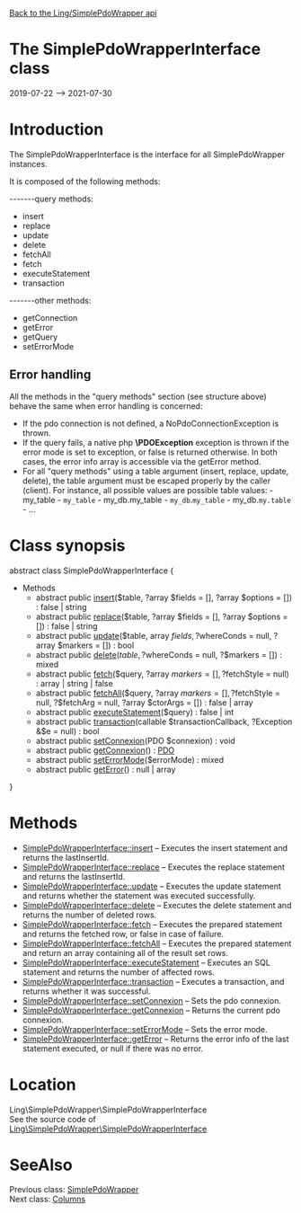 [Back to the Ling/SimplePdoWrapper api](https://github.com/lingtalfi/SimplePdoWrapper/blob/master/doc/api/Ling/SimplePdoWrapper.md)



The SimplePdoWrapperInterface class
================
2019-07-22 --> 2021-07-30






Introduction
============

The SimplePdoWrapperInterface is the interface for all SimplePdoWrapper instances.


It is composed of the following methods:

-------query methods:
- insert
- replace
- update
- delete
- fetchAll
- fetch
- executeStatement
- transaction

-------other methods:
- getConnection
- getError
- getQuery
- setErrorMode




Error handling
-----------------

All the methods in the "query methods" section (see structure above) behave the same when error handling is concerned:

- If the pdo connection is not defined, a NoPdoConnectionException is thrown.
- If the query fails, a native php **\PDOException** exception is thrown if the error mode is set to exception,
     or false is returned otherwise.
     In both cases, the error info array is accessible via the getError method.
- For all "query methods" using a table argument (insert, replace, update, delete), the table argument must be
     escaped properly by the caller (client).
     For instance, all possible values are possible table values:
         - my_table
         - `my_table`
         - my_db.my_table
         - `my_db`.`my_table`
         - my_db.`my.table`
         - ...



Class synopsis
==============


abstract class <span class="pl-k">SimplePdoWrapperInterface</span>  {

- Methods
    - abstract public [insert](https://github.com/lingtalfi/SimplePdoWrapper/blob/master/doc/api/Ling/SimplePdoWrapper/SimplePdoWrapperInterface/insert.md)($table, ?array $fields = [], ?array $options = []) : false | string
    - abstract public [replace](https://github.com/lingtalfi/SimplePdoWrapper/blob/master/doc/api/Ling/SimplePdoWrapper/SimplePdoWrapperInterface/replace.md)($table, ?array $fields = [], ?array $options = []) : false | string
    - abstract public [update](https://github.com/lingtalfi/SimplePdoWrapper/blob/master/doc/api/Ling/SimplePdoWrapper/SimplePdoWrapperInterface/update.md)($table, array $fields, ?$whereConds = null, ?array $markers = []) : bool
    - abstract public [delete](https://github.com/lingtalfi/SimplePdoWrapper/blob/master/doc/api/Ling/SimplePdoWrapper/SimplePdoWrapperInterface/delete.md)($table, ?$whereConds = null, ?$markers = []) : mixed
    - abstract public [fetch](https://github.com/lingtalfi/SimplePdoWrapper/blob/master/doc/api/Ling/SimplePdoWrapper/SimplePdoWrapperInterface/fetch.md)($query, ?array $markers = [], ?$fetchStyle = null) : array | string | false
    - abstract public [fetchAll](https://github.com/lingtalfi/SimplePdoWrapper/blob/master/doc/api/Ling/SimplePdoWrapper/SimplePdoWrapperInterface/fetchAll.md)($query, ?array $markers = [], ?$fetchStyle = null, ?$fetchArg = null, ?array $ctorArgs = []) : false | array
    - abstract public [executeStatement](https://github.com/lingtalfi/SimplePdoWrapper/blob/master/doc/api/Ling/SimplePdoWrapper/SimplePdoWrapperInterface/executeStatement.md)($query) : false | int
    - abstract public [transaction](https://github.com/lingtalfi/SimplePdoWrapper/blob/master/doc/api/Ling/SimplePdoWrapper/SimplePdoWrapperInterface/transaction.md)(callable $transactionCallback, ?Exception &$e = null) : bool
    - abstract public [setConnexion](https://github.com/lingtalfi/SimplePdoWrapper/blob/master/doc/api/Ling/SimplePdoWrapper/SimplePdoWrapperInterface/setConnexion.md)(PDO $connexion) : void
    - abstract public [getConnexion](https://github.com/lingtalfi/SimplePdoWrapper/blob/master/doc/api/Ling/SimplePdoWrapper/SimplePdoWrapperInterface/getConnexion.md)() : [PDO](https://www.php.net/manual/en/class.pdo.php)
    - abstract public [setErrorMode](https://github.com/lingtalfi/SimplePdoWrapper/blob/master/doc/api/Ling/SimplePdoWrapper/SimplePdoWrapperInterface/setErrorMode.md)($errorMode) : mixed
    - abstract public [getError](https://github.com/lingtalfi/SimplePdoWrapper/blob/master/doc/api/Ling/SimplePdoWrapper/SimplePdoWrapperInterface/getError.md)() : null | array

}






Methods
==============

- [SimplePdoWrapperInterface::insert](https://github.com/lingtalfi/SimplePdoWrapper/blob/master/doc/api/Ling/SimplePdoWrapper/SimplePdoWrapperInterface/insert.md) &ndash; Executes the insert statement and returns the lastInsertId.
- [SimplePdoWrapperInterface::replace](https://github.com/lingtalfi/SimplePdoWrapper/blob/master/doc/api/Ling/SimplePdoWrapper/SimplePdoWrapperInterface/replace.md) &ndash; Executes the replace statement and returns the lastInsertId.
- [SimplePdoWrapperInterface::update](https://github.com/lingtalfi/SimplePdoWrapper/blob/master/doc/api/Ling/SimplePdoWrapper/SimplePdoWrapperInterface/update.md) &ndash; Executes the update statement and returns whether the statement was executed successfully.
- [SimplePdoWrapperInterface::delete](https://github.com/lingtalfi/SimplePdoWrapper/blob/master/doc/api/Ling/SimplePdoWrapper/SimplePdoWrapperInterface/delete.md) &ndash; Executes the delete statement and returns the number of deleted rows.
- [SimplePdoWrapperInterface::fetch](https://github.com/lingtalfi/SimplePdoWrapper/blob/master/doc/api/Ling/SimplePdoWrapper/SimplePdoWrapperInterface/fetch.md) &ndash; Executes the prepared statement and returns the fetched row, or false in case of failure.
- [SimplePdoWrapperInterface::fetchAll](https://github.com/lingtalfi/SimplePdoWrapper/blob/master/doc/api/Ling/SimplePdoWrapper/SimplePdoWrapperInterface/fetchAll.md) &ndash; Executes the prepared statement and return an array containing all of the result set rows.
- [SimplePdoWrapperInterface::executeStatement](https://github.com/lingtalfi/SimplePdoWrapper/blob/master/doc/api/Ling/SimplePdoWrapper/SimplePdoWrapperInterface/executeStatement.md) &ndash; Executes an SQL statement and returns the number of affected rows.
- [SimplePdoWrapperInterface::transaction](https://github.com/lingtalfi/SimplePdoWrapper/blob/master/doc/api/Ling/SimplePdoWrapper/SimplePdoWrapperInterface/transaction.md) &ndash; Executes a transaction, and returns whether it was successful.
- [SimplePdoWrapperInterface::setConnexion](https://github.com/lingtalfi/SimplePdoWrapper/blob/master/doc/api/Ling/SimplePdoWrapper/SimplePdoWrapperInterface/setConnexion.md) &ndash; Sets the pdo connexion.
- [SimplePdoWrapperInterface::getConnexion](https://github.com/lingtalfi/SimplePdoWrapper/blob/master/doc/api/Ling/SimplePdoWrapper/SimplePdoWrapperInterface/getConnexion.md) &ndash; Returns the current pdo connexion.
- [SimplePdoWrapperInterface::setErrorMode](https://github.com/lingtalfi/SimplePdoWrapper/blob/master/doc/api/Ling/SimplePdoWrapper/SimplePdoWrapperInterface/setErrorMode.md) &ndash; Sets the error mode.
- [SimplePdoWrapperInterface::getError](https://github.com/lingtalfi/SimplePdoWrapper/blob/master/doc/api/Ling/SimplePdoWrapper/SimplePdoWrapperInterface/getError.md) &ndash; Returns the error info of the last statement executed, or null if there was no error.





Location
=============
Ling\SimplePdoWrapper\SimplePdoWrapperInterface<br>
See the source code of [Ling\SimplePdoWrapper\SimplePdoWrapperInterface](https://github.com/lingtalfi/SimplePdoWrapper/blob/master/SimplePdoWrapperInterface.php)



SeeAlso
==============
Previous class: [SimplePdoWrapper](https://github.com/lingtalfi/SimplePdoWrapper/blob/master/doc/api/Ling/SimplePdoWrapper/SimplePdoWrapper.md)<br>Next class: [Columns](https://github.com/lingtalfi/SimplePdoWrapper/blob/master/doc/api/Ling/SimplePdoWrapper/Util/Columns.md)<br>
